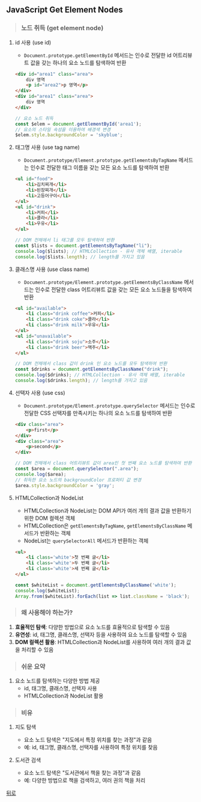 ## JavaScript Get Element Nodes
> ### 노드 취득 (get element node)
1. id 사용 (use id)
    - `Document.prototype.getElementById` 메서드는 인수로 전달한 id 어트리뷰트 값을 갖는 하나의 요소 노드를 탐색하여 반환
    ```html
    <div id="area1" class="area">
        div 영역
        <p id="area2">p 영역</p>
    </div>
    <div id="area1" class="area">
        div 영역
    </div>
    ```
    ```javascript
    // 요소 노드 취득
    const $elem = document.getElementById('area1');
    // 요소의 스타일 속성을 이용하여 배경색 변경
    $elem.style.backgroundColor = 'skyblue';
    ```

2. 태그명 사용 (use tag name)
    - `Document.prototype/Element.prototype.getElementsByTagName` 메서드는 인수로 전달한 태그 이름을 갖는 모든 요소 노드를 탐색하여 반환
    ```html
    <ul id="food">
        <li>김치찌개</li>
        <li>된장찌개</li>
        <li>고등어구이</li>
    </ul>
    <ul id="drink">
        <li>커피</li>
        <li>콜라</li>
        <li>우유</li>
    </ul>
    ```
    ```javascript
    // DOM 전체에서 li 태그를 모두 탐색하여 반환
    const $lists = document.getElementsByTagName("li");
    console.log($lists); // HTMLCollection - 유사 객체 배열, iterable
    console.log($lists.length); // length를 가지고 있음
    ```

3. 클래스명 사용 (use class name)
    - `Document.prototype/Element.prototype.getElementsByClassName` 메서드는 인수로 전달한 class 어트리뷰트 값을 갖는 모든 요소 노드들을 탐색하여 반환
    ```html
    <ul id="available">
        <li class="drink coffee">커피</li>
        <li class="drink coke">콜라</li>
        <li class="drink milk">우유</li>
    </ul>
    <ul id="unavailable">
        <li class="drink soju">소주</li>
        <li class="drink beer">맥주</li>
    </ul>
    ```
    ```javascript
    // DOM 전체에서 class 값이 drink 인 요소 노드를 모두 탐색하여 반환
    const $drinks = document.getElementsByClassName("drink");
    console.log($drinks); // HTMLCollection - 유사 객체 배열, iterable
    console.log($drinks.length); // length를 가지고 있음
    ```

4. 선택자 사용 (use css)
    - `Document.prototype/Element.prototype.querySelector` 메서드는 인수로 전달한 CSS 선택자를 만족시키는 하나의 요소 노드를 탐색하여 반환
    ```html
    <div class="area">
        <p>first</p>
    </div>
    <div class="area">
        <p>second</p>
    </div>
    ```
    ```javascript
    // DOM 전체에서 class 어트리뷰트 값이 area인 첫 번째 요소 노드를 탐색하여 반환
    const $area = document.querySelector(".area");
    console.log($area);
    // 취득한 요소 노드의 backgroundColor 프로퍼티 값 변경
    $area.style.backgroundColor = 'gray';
    ```

5. HTMLCollection과 NodeList
    - HTMLCollection과 NodeList는 DOM API가 여러 개의 결과 값을 반환하기 위한 DOM 컬렉션 객체
    - HTMLCollection은 `getElementsByTagName`, `getElementsByClassName` 메서드가 반환하는 객체
    - NodeList는 `querySelectorAll` 메서드가 반환하는 객체
    ```html
    <ul>
        <li class='white'>첫 번째 글</li>
        <li class='white'>두 번째 글</li>
        <li class='white'>세 번째 글</li>
    </ul>
    ```
    ```javascript
    const $whiteList = document.getElementsByClassName('white');
    console.log($whiteList);
    Array.from($whiteList).forEach(list => list.className = 'black');
    ```

> ### 왜 사용해야 하는가?
1. **효율적인 탐색**: 다양한 방법으로 요소 노드를 효율적으로 탐색할 수 있음
2. **유연성**: id, 태그명, 클래스명, 선택자 등을 사용하여 요소 노드를 탐색할 수 있음
3. **DOM 컬렉션 활용**: HTMLCollection과 NodeList를 사용하여 여러 개의 결과 값을 처리할 수 있음

> ### 쉬운 요약
1. 요소 노드를 탐색하는 다양한 방법 제공
    - id, 태그명, 클래스명, 선택자 사용
    - HTMLCollection과 NodeList 활용

> ### 비유
1. 지도 탐색
    - 요소 노드 탐색은 "지도에서 특정 위치를 찾는 과정"과 같음
    - 예: id, 태그명, 클래스명, 선택자를 사용하여 특정 위치를 찾음

2. 도서관 검색
    - 요소 노드 탐색은 "도서관에서 책을 찾는 과정"과 같음
    - 예: 다양한 방법으로 책을 검색하고, 여러 권의 책을 처리

[뒤로](javascript.md)
